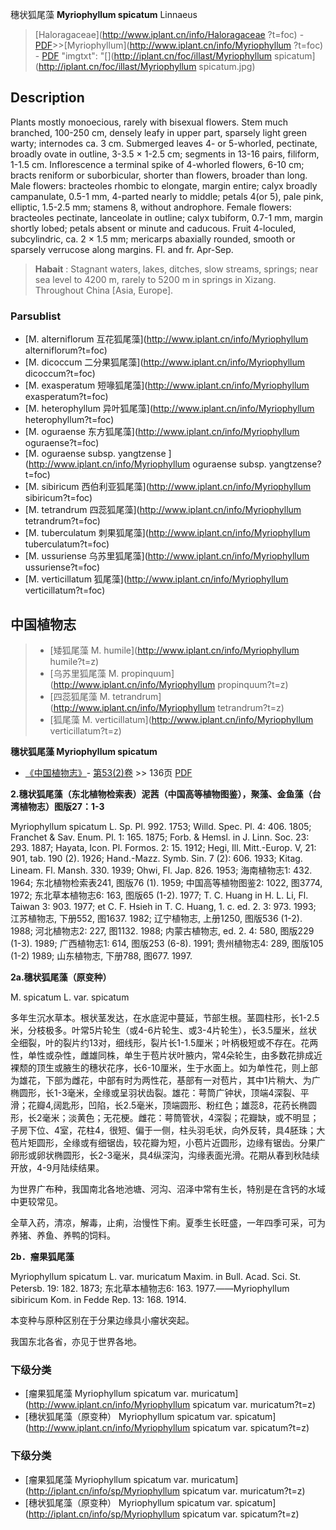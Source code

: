 穗状狐尾藻 **Myriophyllum spicatum** Linnaeus

> [Haloragaceae](http://www.iplant.cn/info/Haloragaceae ?t=foc) - [PDF](http://iplant.cn/foc/pdf/Haloragaceae.pdf)>>[Myriophyllum](http://www.iplant.cn/info/Myriophyllum ?t=foc) - [PDF](http://www.iplant.cn/foc/pdf/Myriophyllum.pdf)
  "imgtxt": "[](http://iplant.cn/foc/illast/Myriophyllum spicatum](http://iplant.cn/foc/illast/Myriophyllum spicatum.jpg)

## Description

Plants mostly monoecious, rarely with bisexual flowers. Stem much branched, 100-250 cm, densely leafy in upper part, sparsely light green warty; internodes ca. 3 cm. Submerged leaves 4- or 5-whorled, pectinate, broadly ovate in outline, 3-3.5 × 1-2.5 cm; segments in 13-16 pairs, filiform, 1-1.5 cm. Inflorescence a terminal spike of 4-whorled flowers, 6-10 cm; bracts reniform or suborbicular, shorter than flowers, broader than long. Male flowers: bracteoles rhombic to elongate, margin entire; calyx broadly campanulate, 0.5-1 mm, 4-parted nearly to middle; petals 4(or 5), pale pink, elliptic, 1.5-2.5 mm; stamens 8, without androphore. Female flowers: bracteoles pectinate, lanceolate in outline; calyx tubiform, 0.7-1 mm, margin shortly lobed; petals absent or minute and caducous. Fruit 4-loculed, subcylindric, ca. 2 × 1.5 mm; mericarps abaxially rounded, smooth or sparsely verrucose along margins. Fl. and fr. Apr-Sep.

> **Habait** : 
> Stagnant waters, lakes, ditches, slow streams, springs; near sea level to 4200 m, rarely to 5200 m in springs in Xizang. Throughout China [Asia, Europe].

### Parsublist

* [M.  alterniflorum  互花狐尾藻](http://www.iplant.cn/info/Myriophyllum alterniflorum?t=foc)
* [M.  dicoccum  二分果狐尾藻](http://www.iplant.cn/info/Myriophyllum dicoccum?t=foc)
* [M.  exasperatum  短喙狐尾藻](http://www.iplant.cn/info/Myriophyllum exasperatum?t=foc)
* [M.  heterophyllum  异叶狐尾藻](http://www.iplant.cn/info/Myriophyllum heterophyllum?t=foc)
* [M.  oguraense  东方狐尾藻](http://www.iplant.cn/info/Myriophyllum oguraense?t=foc)
* [M.  oguraense subsp. yangtzense  ](http://www.iplant.cn/info/Myriophyllum oguraense subsp. yangtzense?t=foc)
* [M.  sibiricum  西伯利亚狐尾藻](http://www.iplant.cn/info/Myriophyllum sibiricum?t=foc)
* [M.  tetrandrum  四蕊狐尾藻](http://www.iplant.cn/info/Myriophyllum tetrandrum?t=foc)
* [M.  tuberculatum  刺果狐尾藻](http://www.iplant.cn/info/Myriophyllum tuberculatum?t=foc)
* [M.  ussuriense  乌苏里狐尾藻](http://www.iplant.cn/info/Myriophyllum ussuriense?t=foc)
* [M.  verticillatum  狐尾藻](http://www.iplant.cn/info/Myriophyllum verticillatum?t=foc)

## 中国植物志

> * [矮狐尾藻  M.  humile](http://www.iplant.cn/info/Myriophyllum humile?t=z)
> * [乌苏里狐尾藻  M.  propinquum](http://www.iplant.cn/info/Myriophyllum propinquum?t=z)
> * [四蕊狐尾藻  M.  tetrandrum](http://www.iplant.cn/info/Myriophyllum tetrandrum?t=z)
> * [狐尾藻  M.  verticillatum](http://www.iplant.cn/info/Myriophyllum verticillatum?t=z)

**穗状狐尾藻 Myriophyllum spicatum**

* [《中国植物志》](http://www.iplant.cn/frps)- [第53(2)卷](http://www.iplant.cn/frps/vol/53(2)) >> 136页 [PDF](http://www.iplant.cn/frps/pdf/53(2)/136.PDF)

**2.穗状狐尾藻（东北植物检索表）泥茜（中国高等植物图鉴），聚藻、金鱼藻（台湾植物志）图版27：1-3**

Myriophyllum spicatum L. Sp. Pl. 992. 1753; Willd. Spec. Pl. 4: 406. 1805; Franchet & Sav. Enum. Pl. 1: 165. 1875; Forb. & Hemsl. in J. Linn. Soc. 23: 293. 1887; Hayata, Icon. Pl. Formos. 2: 15. 1912; Hegi, Ill. Mitt.-Europ. V, 21: 901, tab. 190 (2). 1926; Hand.-Mazz. Symb. Sin. 7 (2): 606. 1933; Kitag. Lineam. Fl. Mansh. 330. 1939; Ohwi, Fl. Jap. 826. 1953; 海南植物志1: 432. 1964; 东北植物检索表241, 图版76 (1). 1959; 中国高等植物图鉴2: 1022, 图3774, 1972; 东北草本植物志6: 163, 图版65 (1-2). 1977; T. C. Huang in H. L. Li, Fl. Taiwan 3: 903. 1977; et C. F. Hsieh in T. C. Huang, 1. c. ed. 2. 3: 973. 1993; 江苏植物志, 下册552, 图1637. 1982; 辽宁植物志, 上册1250, 图版536 (1-2). 1988; 河北植物志2: 227, 图1132. 1988; 内蒙古植物志, ed. 2. 4: 580, 图版229 (1-3). 1989; 广西植物志1: 614, 图版253 (6-8). 1991; 贵州植物志4: 289, 图版105 (1-2) 1989; 山东植物志, 下册788, 图677. 1997.

**2a.穗状狐尾藻（原变种）**

M. spicatum L. var. spicatum

多年生沉水草本。根状茎发达，在水底泥中蔓延，节部生根。茎圆柱形，长1-2.5米，分枝极多。叶常5片轮生（或4-6片轮生、或3-4片轮生），长3.5厘米，丝状全细裂，叶的裂片约13对，细线形，裂片长1-1.5厘米；叶柄极短或不存在。花两性，单性或杂性，雌雄同株，单生于苞片状叶腋内，常4朵轮生，由多数花排成近裸颓的顶生或腋生的穗状花序，长6-10厘米，生于水面上。如为单性花，则上部为雄花，下部为雌花，中部有时为两性花，基部有一对苞片，其中1片稍大、为广椭圆形，长1-3毫米，全缘或呈羽状齿裂。雄花：萼筒广钟状，顶端4深裂、平滑；花瓣4,阔匙形，凹陷，长2.5毫米，顶端圆形、粉红色；雄蕊8，花药长椭圆形，长2毫米；淡黄色；无花梗。雌花：萼筒管状，4深裂；花瓣缺，或不明显；子房下位、4室，花柱4，很短、偏于一侧，柱头羽毛状，向外反转，具4胚珠；大苞片矩圆形，全缘或有细锯齿，较花瓣为短，小苞片近圆形，边缘有锯齿。分果广卵形或卵状椭圆形，长2-3毫米，具4纵深沟，沟缘表面光滑。花期从春到秋陆续开放，4-9月陆续结果。

为世界广布种，我国南北各地池塘、河沟、沼泽中常有生长，特别是在含钙的水域 中更较常见。

全草入药，清凉，解毒，止痢，治慢性下痢。夏季生长旺盛，一年四季可采，可为养猪、养鱼、养鸭的饲料。

**2b．瘤果狐尾藻**

Myriophyllum spicatum L. var. muricatum Maxim. in Bull. Acad. Sci. St. Petersb. 19: 182. 1873; 东北草本植物志6: 163. 1977.——Myriophyllum sibiricum Kom. in Fedde Rep. 13: 168. 1914.

本变种与原种区别在于分果边缘具小瘤状突起。

我国东北各省，亦见于世界各地。

### 下级分类
* [瘤果狐尾藻  Myriophyllum spicatum var. muricatum](http://www.iplant.cn/info/Myriophyllum spicatum var. muricatum?t=z)
* [穗状狐尾藻（原变种）  Myriophyllum spicatum var. spicatum](http://www.iplant.cn/info/Myriophyllum spicatum var. spicatum?t=z)

### 下级分类
* [瘤果狐尾藻  Myriophyllum spicatum var. muricatum](http://iplant.cn/info/sp/Myriophyllum spicatum var. muricatum?t=z)
* [穗状狐尾藻（原变种）  Myriophyllum spicatum var. spicatum](http://iplant.cn/info/sp/Myriophyllum spicatum var. spicatum?t=z)
